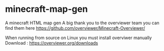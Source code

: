 # minecraft-map-gen
A minecraft HTML map gen
A big thank you to the overviewer team you can find them here
https://github.com/overviewer/Minecraft-Overviewer/

When running from source on Linux you must install overviwer manually
        Download : https://overviewer.org/downloads
